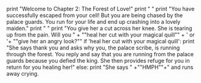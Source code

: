 print "Welcome to Chapter 2: The Forest of Love!" 
print " "
print "You have successfully escaped from your cell! But you are being chased by the palace guards. You run for your life and end up crashing into a lovely maiden."
print " "
print "You give her a cut across her knee.  She is tearing up from the pain.  Will you " + "\"heal her cut with your magical quill\"" + ' or '+ "\"give her an angry look?\""
if 'heal her cut with your magical quill':
	print "She says thank you and asks why you, the palace scribe, is running through the forest. You reply and say that you   are running from the palace guards because you defied the king.  She then provides refuge for you in return for you       healing her!"
else:
	print "She says " +"\"HMPH\""+" and runs away crying.  
	
